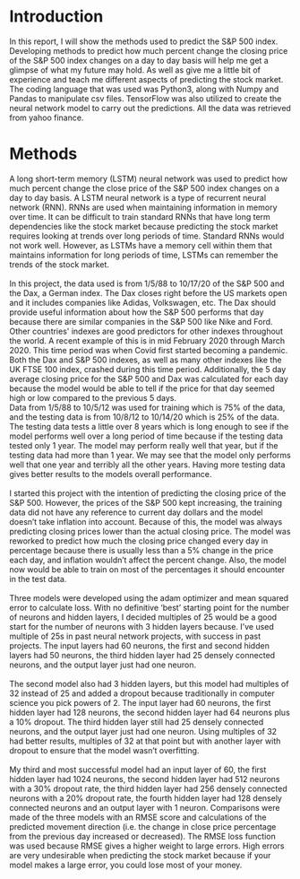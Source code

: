 # Introduction
In this report, I will show the methods used to predict the S&P 500 index. Developing methods to predict how much percent change the closing price of the S&P 500 index changes on a day to day basis will help me get a glimpse of what my future may hold. As well as give me a little bit of experience and teach me different aspects of predicting the stock market. The coding language that was used was Python3, along with Numpy and Pandas to manipulate csv files. TensorFlow was also utilized to create the neural network model to carry out the predictions. All the data was retrieved from yahoo finance. 
# Methods
A long short-term memory (LSTM) neural network was used to predict how much percent change the close price of the S&P 500 index changes on a day to day basis. A LSTM neural network is a type of recurrent neural network (RNN). RNNs are used when maintaining information in memory over time. It can be difficult to train standard RNNs that have long term dependencies like the stock market because predicting the stock market requires looking at trends over long periods of time. Standard RNNs would not work well. However, as LSTMs have a memory cell within them that maintains information for long periods of time, LSTMs can remember the trends of the stock market.\
\
In this project,  the data used is from 1/5/88 to 10/17/20 of the S&P 500 and the Dax, a German index. The Dax closes right before the US markets open and it includes companies like Adidas, Volkswagen, etc. The Dax should provide useful information about how the S&P 500 performs that day because there are similar companies in the S&P 500 like Nike and Ford. Other countries' indexes are good predictors for other indexes throughout the world. A recent example of this is in mid February 2020 through March 2020. This time period was when Covid first started becoming a pandemic. Both the Dax and S&P 500 indexes, as well as many other indexes like the UK FTSE 100 index, crashed during this time period. Additionally, the 5 day average closing price for the S&P 500 and Dax was calculated for each day because the model would be able to tell if the price for that day seemed high or low compared to the previous 5 days.\
Data from 1/5/88 to 10/5/12 was used for training which is 75% of the data, and the testing data is from 10/8/12 to 10/14/20 which is 25% of the data. The testing data tests a little over 8 years which is long enough to see if the model performs well over a long period of time because if the testing data tested only 1 year. The model may perform really well that year, but if the testing data had more than 1 year. We may see that the model only performs well that one year and terribly all the other years. Having more testing data gives better results to the models overall performance.\
\
	I started this project with the intention of predicting the closing price of the S&P 500. However,  the prices of the S&P 500 kept increasing, the training data did not have any reference to current day dollars and the model doesn’t take inflation into account. Because of this, the model was always predicting closing prices lower than the actual closing price. The model was reworked to predict how much the closing price changed every day in percentage because there is usually less than a 5% change in the price each day, and inflation wouldn’t affect the percent change. Also, the model now would be able to train on most of the percentages it should encounter in the test data.\
\
Three models were developed using the adam optimizer and mean squared error to calculate loss. With no definitive ‘best’ starting point for the number of neurons and hidden layers, I decided multiples of 25 would be a good start for the number of neurons with 3 hidden layers because. I’ve used multiple of 25s in past neural network projects, with success in past projects. The input layers had 60 neurons, the first and second hidden layers had 50 neurons, the third hidden layer had 25 densely connected neurons, and the output layer just had one neuron.\
\
The second model also had 3 hidden layers, but this model had multiples of 32 instead of 25 and added a dropout because traditionally in computer science you pick powers of 2. The input layer had 60 neurons, the first hidden layer had 128 neurons, the second hidden layer had 64 neurons plus a 10% dropout. The third hidden layer still had 25 densely connected neurons, and the output layer just had one neuron. Using multiples of 32 had better results, multiples of 32  at that point but with another layer with dropout to ensure that the model wasn’t overfitting. \
\
My third and most successful model had an input layer of 60, the first hidden layer had 1024 neurons, the second hidden layer had 512 neurons with a 30% dropout rate, the third hidden layer had 256 densely connected neurons with a 20% dropout rate, the fourth hidden layer had 128 densely connected neurons and an output layer with 1 neuron. Comparisons were made of the three models with an RMSE score and calculations of the predicted movement direction (i.e. the change in close price percentage from the previous day increased or decreased). The RMSE loss function was used because RMSE gives a higher weight to large errors. High errors are very undesirable when predicting the stock market because if your model makes a large error, you could lose most of your money.
